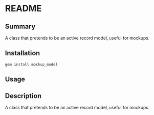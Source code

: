 README
======


Summary
-------
A class that pretends to be an active record model, useful for mockups.


Installation
------------
`gem install mockup_model`


Usage
-----


Description
-----------
A class that pretends to be an active record model, useful for mockups.
